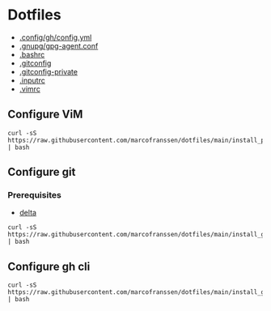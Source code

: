 # Dotfiles

- [.config/gh/config.yml](https://raw.githubusercontent.com/marcofranssen/dotfiles/main/.config/gh/config.yml)
- [.gnupg/gpg-agent.conf](https://raw.githubusercontent.com/marcofranssen/dotfiles/main/.gnupg/gpg-agent.conf)
- [.bashrc](https://raw.githubusercontent.com/marcofranssen/dotfiles/main/.bashrc)
- [.gitconfig](https://raw.githubusercontent.com/marcofranssen/dotfiles/main/.gitconfig)
- [.gitconfig-private](https://raw.githubusercontent.com/marcofranssen/dotfiles/main/.gitconfig-private)
- [.inputrc](https://raw.githubusercontent.com/marcofranssen/dotfiles/main/.inputrc)
- [.vimrc](https://raw.githubusercontent.com/marcofranssen/dotfiles/main/.vimrc)

## Configure ViM

```shell
curl -sS https://raw.githubusercontent.com/marcofranssen/dotfiles/main/install_plugins_vim.sh | bash
```

## Configure git

### Prerequisites

- [delta](https://github.com/dandavison/delta)

```shell
curl -sS https://raw.githubusercontent.com/marcofranssen/dotfiles/main/install_gitconfig.sh | bash
```

## Configure gh cli

```shell
curl -sS https://raw.githubusercontent.com/marcofranssen/dotfiles/main/install_ghconfig.sh | bash
```
